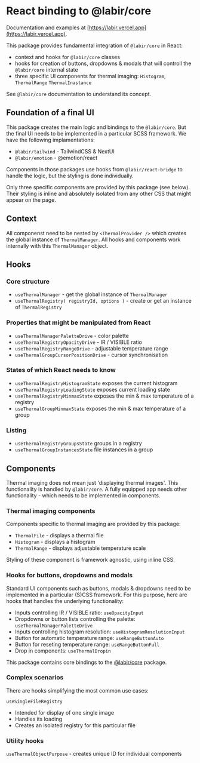 # React binding to @labir/core

Documentation and examples at [https://labir.vercel.app](https://labir.vercel.app).

This package provides fundamental integration of `@labir/core` in React:

- context and hooks for `@labir/core` classes
- hooks for creation of buttons, dropdowns & modals that will controll the `@labir/core` internal state
- three specific UI components for thermal imaging: `Histogram`, `ThermalRange` `ThermalInastance`

See `@labir/core` documentation to understand its concept.

## Foundation of a final UI

This package creates the main logic and bindings to the `@labir/core`. But the final UI needs to be implemented in a particular SCSS framework. We have the following implamentations:

- `@labir/tailwind` - TailwindCSS & NextUI
- `@labir/emotion` - @emotion/react

Components in those packages use hooks from `@labir/react-bridge` to handle the logic, but the styling is done individually.

Only three specific components are provided by this package (see below). Their styling is inline and absolutely isolated from any other CSS that might appear on the page.

## Context

All componenst need to be nested by `<ThermalProvider />` which creates the global instance of `ThermalManager`. All hooks and components work internally with this `ThermalManager` object.

## Hooks

### Core structure

- `useThermalManager` - get the global instance of `ThermalManager`
- `useThermalRegistry( registryId, options )` - create or get an instance of `ThermalRegistry`

### Properties that might be manipulated from React

- `useThermalManagerPaletteDrive` - color palette
- `useThermalRegistryOpacityDrive` - IR / VISIBLE ratio
- `useThermalRegistryRangeDrive` - adjustable temperature range
- `useThermalGroupCursorPositionDrive` - cursor synchronisation

### States of which React needs to know

- `useThermalRegistryHistogramState` exposes the current histogram
- `useThermalRegistryLoadingState` exposes current loading state
- `useThermalRegistryMinmaxState` exposes the min & max temperature of a registry
- `useThermalGroupMinmaxState` exposes the min & max temperature of a group

### Listing

- `useThermalRegistryGroupsState` groups in a registry
- `useThermalGroupInstancesState` file instances in a group

## Components

Thermal imaging does not mean just 'displaying thermal images'. This functionality is handled by `@labir/core`. A fully equipped app needs other functionality - which needs to be implemented in components.

### Thermal imaging components

Components specific to thermal imaging are provided by this package:

- `ThermalFile` - displays a thermal file
- `Histogram` - displays a histogram
- `ThermalRange` - displays adjustable temperature scale

Styling of these component is framework agnostic, using inline CSS.


### Hooks for buttons, dropdowns and modals

Standard UI components such as buttons, modals & dropdowns need to be implemented in a particular (S)CSS framework. For this purpose, here are hooks that handles the underlying functionality:

- Inputs controlling IR / VISIBLE ratio: `useOpacityInput`
- Dropdowns or button lists controlling the palette: `useThermalManagerPaletteDrive` 
- Inputs controlling histogram resolution: `useHistogramResolutionInput`
- Button for automatic temperature range: `useRangeButtonAuto`
- Button for reseting temperature range: `useRangeButtonFull`
- Drop in components: `useThermalDropin`

This package contains core bindings to the [@labir/core](https://github.com/moichim/labir-core) package.

### Complex scenarios

There are hooks simplifying the most common use cases:

`useSingleFileRegistry`

- Intended for display of one single image
- Handles its loading
- Creates an isolated registry for this particular file

### Utility hooks

`useThermalObjectPurpose` - creates unique ID for individual components